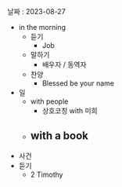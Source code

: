 날짜 : 2023-08-27
- in the morning
	- 듣기
		- Job
	- 말하기
		-  배우자 / 동역자 
	- 찬양
		- Blessed be your name
- 일
	- with people
		-   상호코칭 with 미희
	- with a book
		- 
- 사건
- 듣기
	- 2 Timothy
